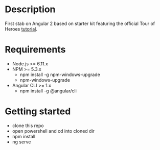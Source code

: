 # Description

First stab on Angular 2 based on starter kit featuring the official Tour of Heroes [tutorial](https://angular.io/docs/ts/latest/tutorial/).

# Requirements

* Node.js >= 6.11.x
* NPM >= 5.3.x
  * npm install -g npm-windows-upgrade
  * npm-windows-upgrade
* Angular CLI >= 1.x
  * npm install -g @angular/cli

# Getting started

* clone this repo
* open powershell and cd into cloned dir
* npm install
* ng serve
